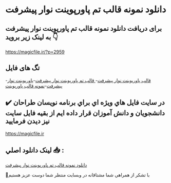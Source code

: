 # دانلود نمونه قالب تم پاورپوینت نوار پیشرفت

## برای دریافت دانلود نمونه قالب تم پاورپوینت نوار پیشرفت به لینک زیر بروید 👇

https://magicfile.ir/?p=2959

## تگ های فایل

-[قالب پاورپوینت نوار پیشرفت](https://magicfile.ir/product/%d9%86%d9%85%d9%88%d9%86%d9%87-%d9%82%d8%a7%d9%84%d8%a8-%d8%aa%d9%85-%d9%be%d8%a7%d9%88%d8%b1%d9%be%d9%88%db%8c%d9%86%d8%aa-%d9%86%d9%88%d8%a7%d8%b1-%d9%be%db%8c%d8%b4%d8%b1%d9%81%d8%aa/)-[ قالب تم پاورپوینت نوار پیشرفت](https://magicfile.ir/product/%d9%86%d9%85%d9%88%d9%86%d9%87-%d9%82%d8%a7%d9%84%d8%a8-%d8%aa%d9%85-%d9%be%d8%a7%d9%88%d8%b1%d9%be%d9%88%db%8c%d9%86%d8%aa-%d9%86%d9%88%d8%a7%d8%b1-%d9%be%db%8c%d8%b4%d8%b1%d9%81%d8%aa/)-[پاورپوینت نوار پیشرفت](https://magicfile.ir/product/%d9%86%d9%85%d9%88%d9%86%d9%87-%d9%82%d8%a7%d9%84%d8%a8-%d8%aa%d9%85-%d9%be%d8%a7%d9%88%d8%b1%d9%be%d9%88%db%8c%d9%86%d8%aa-%d9%86%d9%88%d8%a7%d8%b1-%d9%be%db%8c%d8%b4%d8%b1%d9%81%d8%aa/)-[نمونه قالب پاورپوینت](https://magicfile.ir/product/%d9%86%d9%85%d9%88%d9%86%d9%87-%d9%82%d8%a7%d9%84%d8%a8-%d8%aa%d9%85-%d9%be%d8%a7%d9%88%d8%b1%d9%be%d9%88%db%8c%d9%86%d8%aa-%d9%86%d9%88%d8%a7%d8%b1-%d9%be%db%8c%d8%b4%d8%b1%d9%81%d8%aa/)

## ✔️ در سايت فايل هاي ويژه اي براي برنامه نويسان طراحان دانشجويان و دانش آموزان قرار داده ايم از بقيه فايل سايت نيز ديدن فرماييد

https://magicfile.ir


## لينک دانلود اصلي 📥 :

[دانلود نمونه قالب تم پاورپوینت نوار پیشرفت](https://magicfile.ir/product/%d9%86%d9%85%d9%88%d9%86%d9%87-%d9%82%d8%a7%d9%84%d8%a8-%d8%aa%d9%85-%d9%be%d8%a7%d9%88%d8%b1%d9%be%d9%88%db%8c%d9%86%d8%aa-%d9%86%d9%88%d8%a7%d8%b1-%d9%be%db%8c%d8%b4%d8%b1%d9%81%d8%aa/) 


🙏با تشکر از همراهي شما مشتاقانه در وبسایت منتظر شما دوست عزیز هستیم

